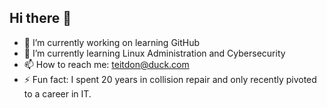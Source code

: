 ## Hi there 👋
- 🔭 I’m currently working on learning GitHub
- 🌱 I’m currently learning Linux Administration and Cybersecurity
- 📫 How to reach me: teitdon@duck.com
- ⚡ Fun fact: I spent 20 years in collision repair and only recently pivoted to a career in IT.

<!--
**radonman/radonman** is a ✨ _special_ ✨ repository because its `README.md` (this file) appears on your GitHub profile.

Here are some ideas to get you started:

- 👯 I’m looking to collaborate on ...
- 🤔 I’m looking for help with 
- 💬 Ask me about ...
- 😄 Pronouns: ...

-->
